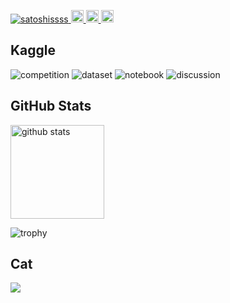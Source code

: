 <p align="left"> 
    
  <a href="https://github.com/satoshissss/satoshissss/">
    <img src="https://komarev.com/ghpvc/?username=satoshissss" alt="satoshissss" />
  </a>
  
  <a href="https://www.kaggle.com/satoshissss">
    <img height="20" src="https://road-to-kaggle-grandmaster.vercel.app/api/simple/satoshissss" />
  </a>
  
  <a href="http://twitter.com/__SatoshiSsSs__">
    <img height="20" src="https://img.shields.io/twitter/follow/__SatoshiSsSs__?label=Twitter&logo=twitter&style=flat" />
  </a>
  
  <a href="https://github.com/satoshissss">
    <img height="20" src="https://img.shields.io/github/followers/satoshissss?label=follow&logo=github&style=flat" />
  </a>

</p>

## Kaggle

![competition](https://road-to-kaggle-grandmaster.vercel.app/api/badges/satoshissss/competition)
![dataset](https://road-to-kaggle-grandmaster.vercel.app/api/badges/satoshissss/dataset)
![notebook](https://road-to-kaggle-grandmaster.vercel.app/api/badges/satoshissss/notebook)
![discussion](https://road-to-kaggle-grandmaster.vercel.app/api/badges/satoshissss/discussion)


## GitHub Stats


<p align="left"> 
<!--   <img alt="Top Langs" height="150px" src="https://github-readme-stats.vercel.app/api/top-langs/?username=satoshissss&layout=compact&theme=algolia&show_icons=true" /> -->
  <img alt="github stats" height="150px" src="https://github-readme-stats.vercel.app/api?username=satoshissss&theme=algolia&show_icons=true" />
</p>

![trophy](https://github-profile-trophy.vercel.app/?username=satoshissss&theme=algolia&column=7
)


## Cat

<a href="https://satoshisekioka.page/">
    <img  height=auto  width=auto src="https://satoshisekioka.page/static/orenonekoda2fdf.jpg"/>
</a>
